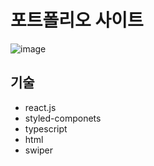 # 포트폴리오 사이트

![image](https://github.com/user-attachments/assets/0c0395fa-aabe-4211-9327-f72ade69ef52)

## 기술
- react.js
- styled-componets
- typescript
- html
- swiper
